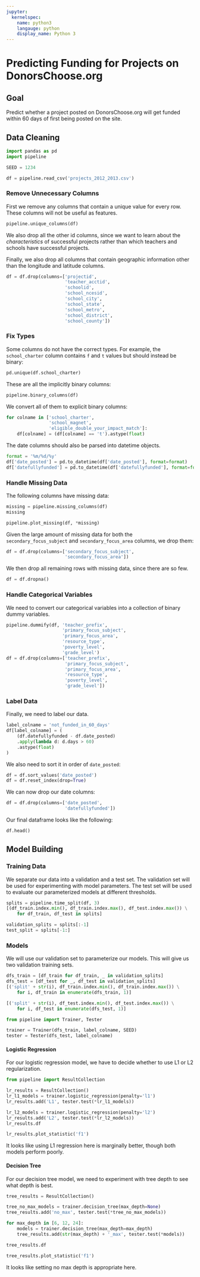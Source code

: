 ```yaml
---
jupyter:
  kernelspec:
    name: python3
    langauge: python
    display_name: Python 3
---
```


# Predicting Funding for Projects on DonorsChoose.org
## Goal
Predict whether a project posted on DonorsChoose.org will get funded within 60
days of first being posted on the site.

## Data Cleaning
```python
import pandas as pd
import pipeline

SEED = 1234

df = pipeline.read_csv('projects_2012_2013.csv')
```

### Remove Unnecessary Columns
First we remove any columns that contain a unique value for every row. These
columns will not be useful as features.

```python
pipeline.unique_columns(df)
```
We also drop all the other id columns, since we want to learn about the
_characteristics_ of successful projects rather than which teachers and schools
have successful projects.

Finally, we also drop all columns that contain geographic information other
than the longitude and latitude columns.

```python
df = df.drop(columns=['projectid',
                      'teacher_acctid',
                      'schoolid',
                      'school_ncesid',
                      'school_city',
                      'school_state',
                      'school_metro',
                      'school_district',
                      'school_county'])
```

### Fix Types
Some columns do not have the correct types. For example, the `school_charter`
column contains `f` and `t` values but should instead be binary:
```python
pd.unique(df.school_charter)
```

These are all the implicitly binary columns:
```python
pipeline.binary_columns(df)
```

We convert all of them to explicit binary columns:
```python
for colname in ['school_charter',
                'school_magnet',
                'eligible_double_your_impact_match']:
    df[colname] = (df[colname] == 't').astype(float)
```

The date columns should also be parsed into datetime objects.
```python
format = '%m/%d/%y'
df['date_posted'] = pd.to_datetime(df['date_posted'], format=format)
df['datefullyfunded'] = pd.to_datetime(df['datefullyfunded'], format=format)
```

### Handle Missing Data
The following columns have missing data:
```python
missing = pipeline.missing_columns(df)
missing
```

```python
pipeline.plot_missing(df, *missing)
```

Given the large amount of missing data for both the `secondary_focus_subject`
and `secondary_focus_area` columns, we drop them:
```python
df = df.drop(columns=['secondary_focus_subject',
                      'secondary_focus_area'])
```

We then drop all remaining rows with missing data, since there are so few.
```python
df = df.dropna()
```

### Handle Categorical Variables
We need to convert our categorical variables into a collection of binary dummy
variables.

```python
pipeline.dummify(df, 'teacher_prefix',
                     'primary_focus_subject',
                     'primary_focus_area',
                     'resource_type',
                     'poverty_level',
                     'grade_level')
df = df.drop(columns=['teacher_prefix',
                      'primary_focus_subject',
                      'primary_focus_area',
                      'resource_type',
                      'poverty_level',
                      'grade_level'])
```

### Label Data
Finally, we need to label our data.

```python
label_colname = 'not_funded_in_60_days'
df[label_colname] = (
    (df.datefullyfunded - df.date_posted)
    .apply(lambda d: d.days > 60)
    .astype(float)
)
```

We also need to sort it in order of `date_posted`:
```python
df = df.sort_values('date_posted')
df = df.reset_index(drop=True)
```

We can now drop our date columns:
```python
df = df.drop(columns=['date_posted',
                      'datefullyfunded'])
```

Our final dataframe looks like the following:
```python
df.head()
```

## Model Building
### Training Data
We separate our data into a validation and a test set. The validation set will
be used for experimenting with model parameters. The test set will be used to
evaluate our parameterized models at different thresholds.

```python
splits = pipeline.time_split(df, 3)
[(df_train.index.min(), df_train.index.max(), df_test.index.max()) \
    for df_train, df_test in splits]
```
```python
validation_splits = splits[:-1]
test_split = splits[-1:]
```

### Models
We will use our validation set to parameterize our models. This will give us
two validation training sets.
```python
dfs_train = [df_train for df_train, _ in validation_splits]
dfs_test = [df_test for _, df_test in validation_splits]
[('split' + str(i), df_train.index.min(), df_train.index.max()) \
    for i, df_train in enumerate(dfs_train, 1)]
```
```python
[('split' + str(i), df_test.index.min(), df_test.index.max()) \
    for i, df_test in enumerate(dfs_test, 1)]
```
```python
from pipeline import Trainer, Tester

trainer = Trainer(dfs_train, label_colname, SEED)
tester = Tester(dfs_test, label_colname)
```

#### Logistic Regression
For our logistic regression model, we have to decide whether to use L1 or L2
regularization.

```python
from pipeline import ResultCollection

lr_results = ResultCollection()
lr_l1_models = trainer.logistic_regression(penalty='l1')
lr_results.add('L1', tester.test(*lr_l1_models))

lr_l2_models = trainer.logistic_regression(penalty='l2')
lr_results.add('L2', tester.test(*lr_l2_models))
lr_results.df
```
```python
lr_results.plot_statistic('f1')
```

It looks like using L1 regression here is marginally better, though both models
perform poorly.

#### Decision Tree
For our decision tree model, we need to experiment with tree depth to see what
depth is best.

```python
tree_results = ResultCollection()

tree_no_max_models = trainer.decision_tree(max_depth=None)
tree_results.add('no_max', tester.test(*tree_no_max_models))

for max_depth in [6, 12, 24]:
    models = trainer.decision_tree(max_depth=max_depth)
    tree_results.add(str(max_depth) + '_max', tester.test(*models))

tree_results.df
```
```python
tree_results.plot_statistic('f1')
```

It looks like setting no max depth is appropriate here.
